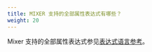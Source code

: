 ```yaml
---
title: MIXER 支持的全部属性表达式有哪些？
weight: 20
---
```


Mixer 支持的全部属性表达式参见[表达式语言参考](/docs/reference/config/policy-and-telemetry/expression-language/)。

